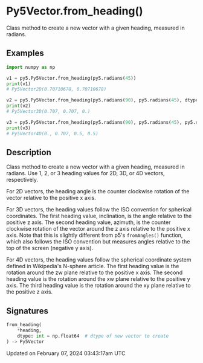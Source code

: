 # Py5Vector.from_heading()

Class method to create a new vector with a given heading, measured in radians.

## Examples

<div class="example-table">

<div class="example-row"><div class="example-cell-image">

</div><div class="example-cell-code">

```python
import numpy as np

v1 = py5.Py5Vector.from_heading(py5.radians(45))
print(v1)
# Py5Vector2D(0.70710678, 0.70710678)

v2 = py5.Py5Vector.from_heading(py5.radians(90), py5.radians(45), dtype=np.float16)
print(v2)
# Py5Vector3D(0.707, 0.707, 0.)

v3 = py5.Py5Vector.from_heading(py5.radians(90), py5.radians(45), py5.radians(45), dtype=np.float16)
print(v3)
# Py5Vector4D(0., 0.707, 0.5, 0.5)
```

</div></div>

</div>

## Description

Class method to create a new vector with a given heading, measured in radians. Use 1, 2, or 3 heading values for 2D, 3D, or 4D vectors, respectively.

For 2D vectors, the heading angle is the counter clockwise rotation of the vector relative to the positive x axis.

For 3D vectors, the heading values follow the ISO convention for spherical coordinates. The first heading value, inclination, is the angle relative to the positive z axis. The second heading value, azimuth, is the counter clockwise rotation of the vector around the z axis relative to the positive x axis. Note that this is slightly different from p5's `fromAngles()` function, which also follows the ISO convention but measures angles relative to the top of the screen (negative y axis).

For 4D vectors, the heading values follow the spherical coordinate system defined in Wikipedia's N-sphere article. The first heading value is the rotation around the zw plane relative to the positive x axis. The second heading value is the rotation around the xw plane relative to the positive y axis. The third heading value is the rotation around the xy plane relative to the positive z axis.

## Signatures

```python
from_heading(
    *heading,
    dtype: int = np.float64  # dtype of new vector to create
) -> Py5Vector
```

Updated on February 07, 2024 03:43:17am UTC
